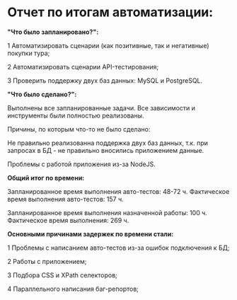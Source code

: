 # Отчет по итогам автоматизации:

**"Что было запланировано?":**

1 Автоматизировать сценарии (как позитивные, так и негативные) покупки тура;

2 Автоматизировать сценарии API-тестирования;

3 Проверить поддержку двух баз данных: MySQL и PostgreSQL.

**"Что было сделано?":**

Выполнены все запланированные задачи. Все зависимости и инструменты были полностью реализованы.

Причины, по которым что-то не было сделано:

Не правильно реализованна поддержка двух баз данных, т.к. при запросах в БД - не правильно вносились приложением данные.

Проблемы с работой приложения из-за NodeJS.

**Общий итог по времени:**

Запланированное время выполнения авто-тестов: 48-72 ч. Фактическое время выполнения авто-тестов: 157 ч.

Запланированное время выполнения назначенной работы: 100 ч. Фактическое время выполнения: 269 ч.

**Основными причинами задержек по времени стали:**

1 Проблемы с написанием авто-тестов из-за ошибок подключения к БД;

2 Работы с приложением;

3 Подбора CSS и XPath селекторов;

4 Параллельного написания баг-репортов;
